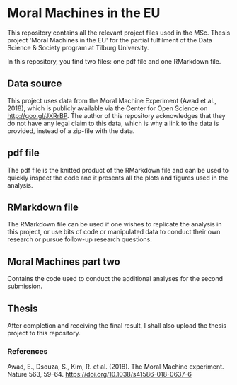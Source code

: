 # Moral Machines in the EU
This repository contains all the relevant project files used in the MSc. Thesis project 'Moral Machines in the EU' for the partial fulfilment of the Data Science &amp; Society program at Tilburg University.

In this repository, you find two files: one pdf file and one RMarkdown file.

## Data source
This project uses data from the Moral Machine Experiment (Awad et al., 2018), which is publicly available via the Center for Open Science on http://goo.gl/JXRrBP. The author of this repository acknowledges that they do not have any legal claim to this data, which is why a link to the data is provided, instead of a zip-file with the data.

## pdf file
The pdf file is the knitted product of the RMarkdown file and can be used to quickly inspect the code and it presents all the plots and figures used in the analysis. 

## RMarkdown file
The RMarkdown file can be used if one wishes to replicate the analysis in this project, or use bits of code or manipulated data to conduct their own research or pursue follow-up research questions.

## Moral Machines part two
Contains the code used to conduct the additional analyses for the second submission.

## Thesis 
After completion and receiving the final result, I shall also upload the thesis project to this repository.


### References
Awad, E., Dsouza, S., Kim, R. et al. (2018). The Moral Machine experiment. Nature 563, 59–64.
https://doi.org/10.1038/s41586-018-0637-6
